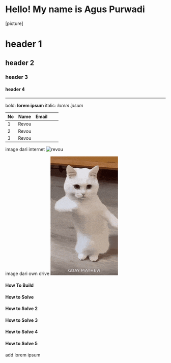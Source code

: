 # Hello! My name is **Agus Purwadi**
[picture]
# header 1
## header 2
### header 3
#### header 4

---

bold: **lorem ipsum**
italic: _lorem ipsum_

| No | Name  | Email |   |   |
|----|-------|-------|---|---|
| 1  | Revou |       |   |   |
| 2  | Revou |       |   |   |
| 3  | Revou |       |   |   |

image dari internet
![revou](https://journal.revou.co/content/images/2022/10/10072022---Journal-Refresh-Banner-Kenalan.png)

image dari own drive
![revou](asset/cool-fun.gif)


#### How To Build

#### How to Solve

#### How to Solve 2

#### How to Solve 3

#### How to Solve 4

#### How to Solve 5
add lorem ipsum